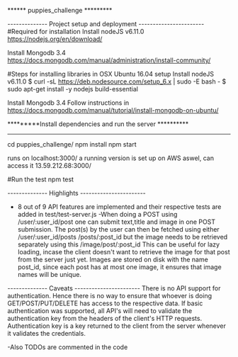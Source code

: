 ****** puppies_challenge *********


-------------- Project setup and deployment -----------------------
#Required for installation
Install nodeJS v6.11.0
https://nodejs.org/en/download/

Install Mongodb 3.4 
https://docs.mongodb.com/manual/administration/install-community/


#Steps for installing libraries in OSX Ubuntu 16.04 setup 
Install nodeJS v6.11.0
$ curl -sL https://deb.nodesource.com/setup_6.x | sudo -E bash -
$ sudo apt-get install -y nodejs build-essential

Install Mongodb 3.4 
Follow instructions in https://docs.mongodb.com/manual/tutorial/install-mongodb-on-ubuntu/

*********Install dependencies and run the server **********
***********************************************************
cd puppies_challenge/
npm install
npm start

runs on localhost:3000/
a running version is set up on AWS aswel, can access it 13.59.212.68:3000/

#Run the test
npm test


-------------- Highlights  -----------------------
- 8 out of 9 API features are implemented and their respective tests are added in test/test-server.js 
-When doing a POST using
	 /user/:user_id/post
one can submit text,title and image in one POST submission. The post(s) by the user can then be fetched using either
	/user/:user_id/posts
	/posts/:post_id
 but the image needs to be retrieved separately using this 
 	 /image/post/:post_id
This can be useful for lazy loading, incase the client doesn't want to retrieve the image for that post from the server just yet. Images are stored on disk with the name post_id, since each post has at most one image, it ensures that image names will be unique. 




-------------- Caveats -----------------------
There is no API support for authentication. Hence there is no way to ensure that whoever is doing GET/POST/PUT/DELETE has access to the respective data. If basic authentication was supported, all API's will need to validate the authentication key from the headers of the client's HTTP requests. Authentication key is a key returned to the client from the server whenever it validates the credentials.

-Also TODOs are commented in the code

